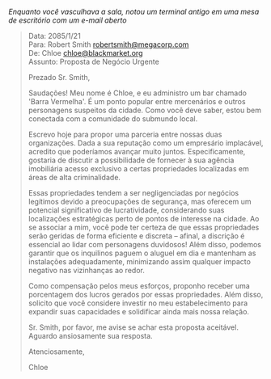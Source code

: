 _Enquanto você vasculhava a sala, notou um terminal antigo em uma mesa de escritório com um e-mail aberto_

> Data: 2085/1/21  
> Para: Robert Smith <robertsmith@megacorp.com>  
> De: Chloe <chloe@blackmarket.org>  
> Assunto: Proposta de Negócio Urgente
>
> Prezado Sr. Smith,
>
> Saudações! Meu nome é Chloe, e eu administro um bar chamado 'Barra Vermelha'. É um ponto popular entre mercenários e outros personagens suspeitos da cidade. Como você deve saber, estou bem conectada com a comunidade do submundo local.
>
> Escrevo hoje para propor uma parceria entre nossas duas organizações. Dada a sua reputação como um empresário implacável, acredito que poderíamos avançar muito juntos. Especificamente, gostaria de discutir a possibilidade de fornecer à sua agência imobiliária acesso exclusivo a certas propriedades localizadas em áreas de alta criminalidade.
>
> Essas propriedades tendem a ser negligenciadas por negócios legítimos devido a preocupações de segurança, mas oferecem um potencial significativo de lucratividade, considerando suas localizações estratégicas perto de pontos de interesse na cidade. Ao se associar a mim, você pode ter certeza de que essas propriedades serão geridas de forma eficiente e discreta – afinal, a discrição é essencial ao lidar com personagens duvidosos! Além disso, podemos garantir que os inquilinos paguem o aluguel em dia e mantenham as instalações adequadamente, minimizando assim qualquer impacto negativo nas vizinhanças ao redor.
>
> Como compensação pelos meus esforços, proponho receber uma porcentagem dos lucros gerados por essas propriedades. Além disso, solicito que você considere investir no meu estabelecimento para expandir suas capacidades e solidificar ainda mais nossa relação.
>
> Sr. Smith, por favor, me avise se achar esta proposta aceitável. Aguardo ansiosamente sua resposta.
>
> Atenciosamente,
>
> Chloe
